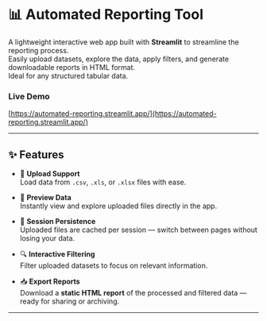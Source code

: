 # 📊 Automated Reporting Tool

A lightweight interactive web app built with **Streamlit** to streamline the reporting process.  
Easily upload datasets, explore the data, apply filters, and generate downloadable reports in HTML format.  
Ideal for any structured tabular data.

### Live Demo
[https://automated-reporting.streamlit.app/](https://automated-reporting.streamlit.app/)

---

## ✨ Features

- 🔄 **Upload Support**  
  Load data from `.csv`, `.xls`, or `.xlsx` files with ease.

- 👀 **Preview Data**  
  Instantly view and explore uploaded files directly in the app.

- 💾 **Session Persistence**  
  Uploaded files are cached per session — switch between pages without losing your data.

- 🔍 **Interactive Filtering**  
  Filter uploaded datasets to focus on relevant information.

- 📥 **Export Reports**  
  Download a **static HTML report** of the processed and filtered data — ready for sharing or archiving.

---
